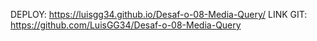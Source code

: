 DEPLOY: https://luisgg34.github.io/Desaf-o-08-Media-Query/
LINK GIT: https://github.com/LuisGG34/Desaf-o-08-Media-Query
